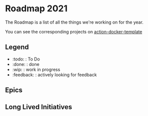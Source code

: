 <!-- Space: ActionDockerTemplate -->
<!-- Parent: Project -->
<!-- Title: Roadmap -->

<!-- Label: Roadmap -->
<!-- Include: docs/disclaimer.md -->
<!-- Include: ac:toc -->

<!-- Macro: :todo:
     Template: ac:status
     Title: TODO
     Color: Blue -->

<!-- Macro: :wip:
     Template: ac:status
     Title: WIP
     Color: YELLOW -->

<!-- Macro: :done:
     Template: ac:status
     Title: DONE
     Color: Green -->

<!-- Macro: :feedback:
     Template: ac:status
     Title: FEEDBACK
     Color: Orange -->

# Roadmap 2021

The Roadmap is a list of all the things we're working on for the year.

You can see the corresponding projects on [action-docker-template](https://github.com/hadenlabs/action-docker-template)

## Legend

- :todo: : To Do
- :done: : done
- :wip: : work in progress
- :feedback: : actively looking for feedback

## Epics

## Long Lived Initiatives
